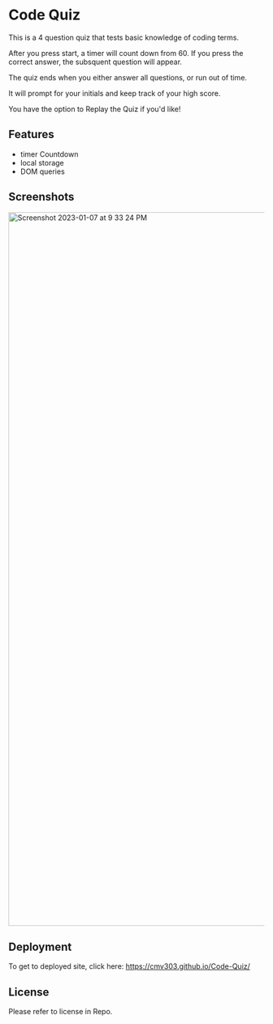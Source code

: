 # Code Quiz

This is a 4 question quiz that tests basic knowledge of coding terms.

After you press start, a timer will count down from 60. If you press the correct
answer, the subsquent question will appear.

The quiz ends when you either answer all questions, or run out of time. 

It will prompt for your initials and keep track of your high score.

You have the option to Replay the Quiz if you'd like!


## Features

- timer Countdown
- local storage
- DOM queries


## Screenshots

<img width="1406" alt="Screenshot 2023-01-07 at 9 33 24 PM" src="https://user-images.githubusercontent.com/115678318/211178183-0fe77c51-d1ee-415f-ba9b-6fb14c4b5e02.png">

## Deployment

To get to deployed site, click here:
https://cmv303.github.io/Code-Quiz/

## License
Please refer to license in Repo.

